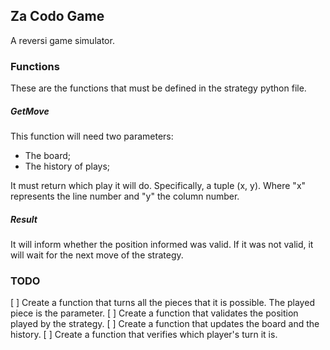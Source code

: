 ## Za Codo Game

A reversi game simulator.

### Functions

These are the functions that must be defined in the
strategy python file.

##### GetMove

This function will need two parameters:

- The board;
- The history of plays;

It must return which play it will do. Specifically, a
tuple (x, y). Where "x" represents the line number and
"y" the column number.

##### Result

It will inform whether the position informed was valid.
If it was not valid, it will wait for the next move of
the strategy.


### TODO

[ ] Create a function that turns all the pieces that it 
is possible. The played piece is the parameter.
[ ] Create a function that validates the position played
by the strategy.
[ ] Create a function that updates the board and the history.
[ ] Create a function that verifies which player's turn it is.

